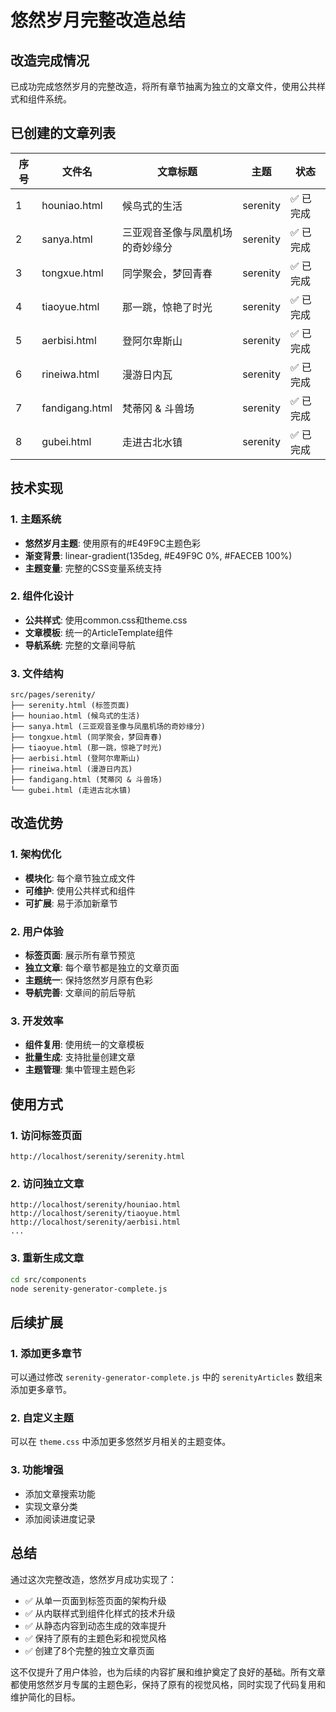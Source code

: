 # 悠然岁月完整改造总结

## 改造完成情况

已成功完成悠然岁月的完整改造，将所有章节抽离为独立的文章文件，使用公共样式和组件系统。

## 已创建的文章列表

| 序号 | 文件名 | 文章标题 | 主题 | 状态 |
|------|--------|----------|------|------|
| 1 | houniao.html | 候鸟式的生活 | serenity | ✅ 已完成 |
| 2 | sanya.html | 三亚观音圣像与凤凰机场的奇妙缘分 | serenity | ✅ 已完成 |
| 3 | tongxue.html | 同学聚会，梦回青春 | serenity | ✅ 已完成 |
| 4 | tiaoyue.html | 那一跳，惊艳了时光 | serenity | ✅ 已完成 |
| 5 | aerbisi.html | 登阿尔卑斯山 | serenity | ✅ 已完成 |
| 6 | rineiwa.html | 漫游日内瓦 | serenity | ✅ 已完成 |
| 7 | fandigang.html | 梵蒂冈 & 斗兽场 | serenity | ✅ 已完成 |
| 8 | gubei.html | 走进古北水镇 | serenity | ✅ 已完成 |

## 技术实现

### 1. 主题系统
- **悠然岁月主题**: 使用原有的#E49F9C主题色彩
- **渐变背景**: linear-gradient(135deg, #E49F9C 0%, #FAECEB 100%)
- **主题变量**: 完整的CSS变量系统支持

### 2. 组件化设计
- **公共样式**: 使用common.css和theme.css
- **文章模板**: 统一的ArticleTemplate组件
- **导航系统**: 完整的文章间导航

### 3. 文件结构
```
src/pages/serenity/
├── serenity.html (标签页面)
├── houniao.html (候鸟式的生活)
├── sanya.html (三亚观音圣像与凤凰机场的奇妙缘分)
├── tongxue.html (同学聚会，梦回青春)
├── tiaoyue.html (那一跳，惊艳了时光)
├── aerbisi.html (登阿尔卑斯山)
├── rineiwa.html (漫游日内瓦)
├── fandigang.html (梵蒂冈 & 斗兽场)
└── gubei.html (走进古北水镇)
```

## 改造优势

### 1. 架构优化
- **模块化**: 每个章节独立成文件
- **可维护**: 使用公共样式和组件
- **可扩展**: 易于添加新章节

### 2. 用户体验
- **标签页面**: 展示所有章节预览
- **独立文章**: 每个章节都是独立的文章页面
- **主题统一**: 保持悠然岁月原有色彩
- **导航完善**: 文章间的前后导航

### 3. 开发效率
- **组件复用**: 使用统一的文章模板
- **批量生成**: 支持批量创建文章
- **主题管理**: 集中管理主题色彩

## 使用方式

### 1. 访问标签页面
```
http://localhost/serenity/serenity.html
```

### 2. 访问独立文章
```
http://localhost/serenity/houniao.html
http://localhost/serenity/tiaoyue.html
http://localhost/serenity/aerbisi.html
...
```

### 3. 重新生成文章
```bash
cd src/components
node serenity-generator-complete.js
```

## 后续扩展

### 1. 添加更多章节
可以通过修改 `serenity-generator-complete.js` 中的 `serenityArticles` 数组来添加更多章节。

### 2. 自定义主题
可以在 `theme.css` 中添加更多悠然岁月相关的主题变体。

### 3. 功能增强
- 添加文章搜索功能
- 实现文章分类
- 添加阅读进度记录

## 总结

通过这次完整改造，悠然岁月成功实现了：
- ✅ 从单一页面到标签页面的架构升级
- ✅ 从内联样式到组件化样式的技术升级
- ✅ 从静态内容到动态生成的效率提升
- ✅ 保持了原有的主题色彩和视觉风格
- ✅ 创建了8个完整的独立文章页面

这不仅提升了用户体验，也为后续的内容扩展和维护奠定了良好的基础。所有文章都使用悠然岁月专属的主题色彩，保持了原有的视觉风格，同时实现了代码复用和维护简化的目标。
